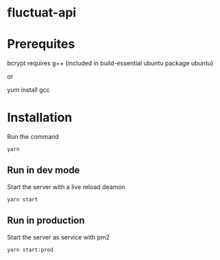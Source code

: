 # fluctuat-api

# Prerequites

   bcrypt requires g++ (included in build-essential ubuntu package ubuntu)

   or

   yum install gcc

# Installation

Run the command

    yarn

## Run in dev mode

Start the server with a live reload deamon

    yarn start

## Run in production

Start the server as service with pm2

    yarn start:prod
